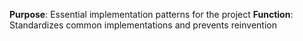 **Purpose**: Essential implementation patterns for the project 
**Function**: Standardizes common implementations and prevents reinvention